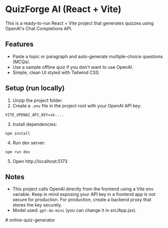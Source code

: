 
# QuizForge AI (React + Vite)

This is a ready-to-run React + Vite project that generates quizzes using OpenAI's Chat Completions API.

## Features
- Paste a topic or paragraph and auto-generate multiple-choice questions (MCQs).
- Use a sample offline quiz if you don't want to use OpenAI.
- Simple, clean UI styled with Tailwind CSS.

## Setup (run locally)
1. Unzip the project folder.
2. Create a `.env` file in the project root with your OpenAI API key:
```
VITE_OPENAI_API_KEY=sk-...
```
3. Install dependencies:
```
npm install
```
4. Run dev server:
```
npm run dev
```
5. Open http://localhost:5173

## Notes
- This project calls OpenAI directly from the frontend using a Vite env variable. Keep in mind exposing your API key in a frontend app is not secure for production. For production, create a backend proxy that stores the key securely.
- Model used: `gpt-4o-mini` (you can change it in src/App.jsx).

#   o n l i n e - q u i z - g e n e r a t o r  
 